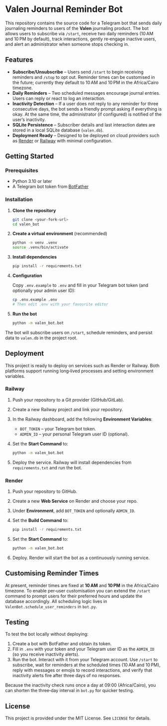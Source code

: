 # Valen Journal Reminder Bot

This repository contains the source code for a Telegram bot that sends
daily journaling reminders to users of the **Valen** journaling product.
The bot allows users to subscribe via `/start`, receive two daily
reminders (10 AM and 10 PM by default), track interactions, gently
re‑engage inactive users, and alert an administrator when someone stops
checking in.

## Features

* **Subscribe/Unsubscribe** – Users send `/start` to begin receiving
  reminders and `/stop` to opt out. Reminder times can be customised in
  the future; currently they default to 10 AM and 10 PM in the
  Africa/Cairo timezone.
* **Daily Reminders** – Two scheduled messages encourage journal
  entries. Users can reply or react to log an interaction.
* **Inactivity Detection** – If a user does not reply to any reminder
  for three consecutive days, the bot sends a friendly prompt asking if
  everything is okay. At the same time, the administrator (if
  configured) is notified of the user’s inactivity.
* **SQLite Persistence** – Subscriber details and last interaction dates
  are stored in a local SQLite database (`valen.db`).
* **Deployment Ready** – Designed to be deployed on cloud providers
  such as [Render](https://render.com) or
  [Railway](https://railway.app) with minimal configuration.

## Getting Started

### Prerequisites

* Python 3.10 or later
* A Telegram bot token from [BotFather](https://t.me/botfather)

### Installation

1. **Clone the repository**

   ```bash
   git clone <your-fork-url>
   cd valen_bot
   ```

2. **Create a virtual environment** (recommended)

   ```bash
   python -m venv .venv
   source .venv/bin/activate
   ```

3. **Install dependencies**

   ```bash
   pip install -r requirements.txt
   ```

4. **Configuration**

   Copy `.env.example` to `.env` and fill in your Telegram bot token
   (and optionally your admin user ID):

   ```bash
   cp .env.example .env
   # Then edit .env with your favourite editor
   ```

5. **Run the bot**

   ```bash
   python -m valen_bot.bot
   ```

The bot will subscribe users on `/start`, schedule reminders, and
persist data to `valen.db` in the project root.

## Deployment

This project is ready to deploy on services such as Render or Railway.
Both platforms support running long‑lived processes and setting
environment variables.

### Railway

1. Push your repository to a Git provider (GitHub/GitLab).
2. Create a new Railway project and link your repository.
3. In the Railway dashboard, add the following **Environment Variables**:
   - `BOT_TOKEN` – your Telegram bot token.
   - `ADMIN_ID` – your personal Telegram user ID (optional).
4. Set the **Start Command** to:

   ```bash
   python -m valen_bot.bot
   ```

5. Deploy the service. Railway will install dependencies from
   `requirements.txt` and run the bot.

### Render

1. Push your repository to GitHub.
2. Create a new **Web Service** on Render and choose your repo.
3. Under **Environment**, add `BOT_TOKEN` and optionally `ADMIN_ID`.
4. Set the **Build Command** to:

   ```bash
   pip install -r requirements.txt
   ```

5. Set the **Start Command** to:

   ```bash
   python -m valen_bot.bot
   ```

6. Deploy. Render will start the bot as a continuously running service.

## Customising Reminder Times

At present, reminder times are fixed at **10 AM** and **10 PM** in the
Africa/Cairo timezone. To enable per‑user customisation you can extend
the `/start` command to prompt users for their preferred hours and
update the database accordingly. All scheduling logic lives in
`ValenBot.schedule_user_reminders` in `bot.py`.

## Testing

To test the bot locally without deploying:

1. Create a bot with BotFather and obtain its token.
2. Fill in `.env` with your token and your Telegram user ID as the
   `ADMIN_ID` (so you receive inactivity alerts).
3. Run the bot. Interact with it from your Telegram account. Use
   `/start` to subscribe, wait for reminders at the scheduled times
   (10 AM and 10 PM), reply with messages or emojis to record
   interactions, and verify that inactivity alerts fire after three days
   of no responses.

Because the inactivity check runs once a day at 09:00 (Africa/Cairo),
you can shorten the three‑day interval in `bot.py` for quicker testing.

## License

This project is provided under the MIT License. See `LICENSE` for
details.